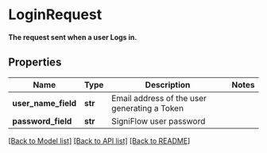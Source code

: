 # LoginRequest

#### The request sent when a user Logs in.

## Properties
Name | Type | Description | Notes
------------ | ------------- | ------------- | -------------
**user_name_field** | **str** | Email address of the user generating a Token | 
**password_field** | **str** | SigniFlow user password | 

[[Back to Model list]](../README.md#documentation-for-models) [[Back to API list]](../README.md#documentation-for-api-endpoints) [[Back to README]](../README.md)


